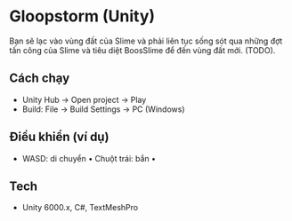 # Gloopstorm (Unity)

Bạn sẽ lạc vào vùng đất của Slime và phải liên tục sống sót qua những đợt tấn công của Slime và tiêu diệt BoosSlime để đến vùng đất mới. (TODO).

## Cách chạy
- Unity Hub → Open project → Play
- Build: File → Build Settings → PC (Windows)

## Điều khiển (ví dụ)
- WASD: di chuyển • Chuột trái: bắn •

## Tech
- Unity 6000.x, C#, TextMeshPro
